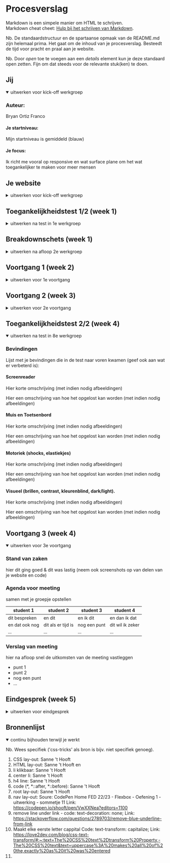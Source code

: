 # Procesverslag
Markdown is een simpele manier om HTML te schrijven.  
Markdown cheat cheet: [Hulp bij het schrijven van Markdown](https://github.com/adam-p/markdown-here/wiki/Markdown-Cheatsheet).

Nb. De standaardstructuur en de spartaanse opmaak van de README.md zijn helemaal prima. Het gaat om de inhoud van je procesverslag. Besteedt de tijd voor pracht en praal aan je website.

Nb. Door *open* toe te voegen aan een *details* element kun je deze standaard open zetten. Fijn om dat steeds voor de relevante stuk(ken) te doen.





## Jij

<details open>
  <summary>uitwerken voor kick-off werkgroep</summary>

  ### Auteur:
  Bryan Ortiz Franco

  #### Je startniveau:
  Mijn startniveau is gemiddeld (blauw)

  #### Je focus:
  Ik richt me vooral op responsive en wat surface plane om het wat toegankelijker te maken voor meer mensen
 
</details>





## Je website

<details>
  <summary>uitwerken voor kick-off werkgroep</summary>

  ### Je opdracht:
  Deze website ga ik namaken: https://pcpartpicker.com

  #### Screenshot(s) van de eerste pagina (small screen): 
  Dit is de Home-pagina van PC-partpicker
  <img src="readme-images/home_page.png" width="375px" alt="Home page">

  #### Screenshot(s) van de tweede pagina (small screen):
  Op deze pagina kun je complete PC buils vinden.
  <img src="readme-images/pc_building.png" width="375px" alt="PC building page">

</details>



## Toegankelijkheidstest 1/2 (week 1)

<details>
  <summary>uitwerken na test in 1e werkgroep</summary>

  ### Bevindingen

  Lijst met je bevindingen die in de test naar voren kwamen:
  - Tekst is gemakkelijk te lezen in alle kleurenblindheid
  - Advertentie staan goed apart
  - Darkmode button verdwijnt en wordt verplaatst naar profiel. Dit zou beter verplaatst worden naar instellingen

  #### Screenreader

  - Er staan veel onzichtbare html text dat niet te zien is maar wel word opgelezen.

  #### Muis en Toetsenbord

  - Er staan veel onzichtbare html text dat niet te zien is maar wel word opgelezen.
  - Headings hebben niet de juiste namen

  #### Motoriek (shocks, elastiekjes)

  - De knoppen zitten te dicht op elkaar, waardoor het bijna onmogelijk is om de gewenste knop in te drukken.

  #### Visueel (brillen, contrast, kleurenblind, dark/light). 
  
  - Blurred vision: text was niet goed te lezen
  - Achromatopsia: de gekleurde hover knoppen zijn niet te zien
  - Dark mode en light zouden een paar veranderingen kunnen krijgen om ze beter te onderscheiden

</details>



## Breakdownschets (week 1)

<details>
  <summary>uitwerken na afloop 2e werkgroep</summary>

  ### De hele pagina: 
  <img src="readme-images/breakdown_hele_pagina.png" width="375px" alt="breakdown van de hele pagina">

  ### De drop-down menu: 
  <img src="readme-images/dropdown_menu.png" width="275px" alt="breakdown van de dropdown menu">

  ### De Build guides carrousel: 
  <img src="readme-images/breakdown_carrousel.png" width="375px" alt="breakdown van een carrousel gedeelte">

</details>





## Voortgang 1 (week 2)

<details>
  <summary>uitwerken voor 1e voortgang</summary>

  ### Stand van zaken

  hier dit ging goed & dit was lastig (neem ook screenshots op van delen van je website en code)

  - Of mijn HTML en CSS code goed is opgemaakt
  <img src="readme-images/html_opmaak_code.PNG" width="275px">

  - Hoe ik een dropdown menu maak
  - De icontjes vinden voor de website

  ### Agenda voor meeting
  samen met je groepje opstellen

  | Daan           | Jordi              | Lars                                                             | Zennay           |
  | ---            | ---                | ---                                                              | ---              |
  | dit bespreken  | en dit             | Hoe kan ik het beste mijn css structureren?                      | en dan ik dat    |
  | en dat ook nog | dit als er tijd is | background-image werkt niet, waar ligt dat aan?                  | dit wil ik zeker |
  | ...            | ...                | Is het gebruikelijk om af te wisselen in display grid en flex?   | ...              |


  ### Verslag van meeting
  hier na afloop snel de uitkomsten van de meeting vastleggen

- Elke kleur een huisstijl naam geven en het verwijzen naar waar het gebruikt worden. Als : —huisstyle-kleur(); en dan zoals —bg-nav:
- Elke a hef moet in een aparte li
- Elke section een naam geven in ccs
- Div mag gebruikt worden voor styling
- Gebruik Emet om snel te coderen
- Mijn Css een logische volgorde geven
- Afbeeldingen de juiste naam geven
</details>





## Voortgang 2 (week 3)

<details>
  <summary>uitwerken voor 2e voortgang</summary>

  ### Stand van zaken
  - Deze week heb ik weinig tijd gehad om aan mijn website te werken
  - Hoe krijg ik de afbeeldingen goed op plaats?
  - Hoe krijg ik de nav goed aan het werk?
  - hoe kan ik de linker gap weghalen bij mijn carrousel
  - Hoe style je met div?

  ### Agenda voor meeting
  samen met je groepje opstellen

  | Jordi          | Daan               | Zennay       | Lars             |
  | ---            | ---                | ---          | ---              |
  | dit bespreken  | en dit             | en ik dit    | en dan ik dat    |
  | en dat ook nog | dit als er tijd is | nog een punt | dit wil ik zeker |
  | ...            | ...                | ...          | ...              |


  ### Verslag van meeting
  hier na afloop snel de uitkomsten van de meeting vastleggen

  - punt 1
  - punt 2
  - nog een punt
- ...

</details>





## Toegankelijkheidstest 2/2 (week 4)

<details open>
  <summary>uitwerken na test in 8e werkgroep</summary>

  ### Bevindingen
  Lijst met je bevindingen die in de test naar voren kwamen (geef ook aan wat er verbeterd is):

  #### Screenreader
  Hier korte omschrijving (met indien nodig afbeeldingen)

  Hier een omschrijving van hoe het opgelost kan worden (met indien nodig afbeeldingen)


  #### Muis en Toetsenbord 
  Hier korte omschrijving (met indien nodig afbeeldingen)

  Hier een omschrijving van hoe het opgelost kan worden (met indien nodig afbeeldingen)


  #### Motoriek (shocks, elastiekjes)
  Hier korte omschrijving (met indien nodig afbeeldingen)

  Hier een omschrijving van hoe het opgelost kan worden (met indien nodig afbeeldingen)


  #### Visueel (brillen, contrast, kleurenblind, dark/light). 
  Hier korte omschrijving (met indien nodig afbeeldingen)

  Hier een omschrijving van hoe het opgelost kan worden (met indien nodig afbeeldingen)

</details>





## Voortgang 3 (week 4)

<details open>
  <summary>uitwerken voor 3e voortgang</summary>

  ### Stand van zaken
  hier dit ging goed & dit was lastig (neem ook screenshots op van delen van je website en code)


  ### Agenda voor meeting
  samen met je groepje opstellen

  | student 1      | student 2          | student 3    | student 4        |
  | ---            | ---                | ---          | ---              |
  | dit bespreken  | en dit             | en ik dit    | en dan ik dat    |
  | en dat ook nog | dit als er tijd is | nog een punt | dit wil ik zeker |
  | ...            | ...                | ...          | ...              |


  ### Verslag van meeting
  hier na afloop snel de uitkomsten van de meeting vastleggen

  - punt 1
  - punt 2
  - nog een punt
  - ...

</details>





## Eindgesprek (week 5)

<details>
  <summary>uitwerken voor eindgesprek</summary>

  ### Je uitkomst - karakteristiek screenshots:
  <img src="readme-images/dummy-plaatje.jpg" width="375px" alt="uitomst opdracht 1">


  ### Dit ging goed/Heb ik geleerd: 
  Korte omschrijving met plaatjes

  <img src="readme-images/dummy-plaatje.jpg" width="375px" alt="top">


  ### Dit was lastig/Is niet gelukt:
  Korte omschrijving met plaatjes

  <img src="readme-images/dummy-plaatje.jpg" width="375px" alt="bummer">
</details>





## Bronnenlijst

<details open>
  <summary>continu bijhouden terwijl je werkt</summary>

  Nb. Wees specifiek ('css-tricks' als bron is bijv. niet specifiek genoeg).

  1. CSS lay-out: Sanne 't Hooft
  2. HTML lay-out: Sanne 't Hooft en
  3. li klikbaar: Sanne 't Hooft
  4. center li: Sanne 't Hooft
  5. h4 line: Sanne 't Hooft
  6. code (*, *::after, *::before): Sanne 't Hooft
  7. root lay-out:  Sanne 't Hooft
  8. nav lay-out: Soure: CodePen Home FED 22/23 - Flexbox - Oefening 1 - uitwerking - sommetje 11 Link: https://codepen.io/shooft/pen/VwXXNea?editors=1100
  9. remove line under link - code: text-decoration: none; Link: https://stackoverflow.com/questions/2789703/remove-blue-underline-from-link
  10. Maakt elke eerste letter cappital Code: text-transform: capitalize; Link: https://love2dev.com/blog/css-text-transform/#:~:text=The%20CSS%20text%2Dtransform%20Property,-The%20CSS%20text&text=uppercase%3A%20makes%20all%20of%20the,exactly%20as%20it%20was%20entered
  11. 

</details>
